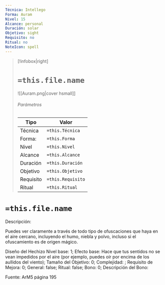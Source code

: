 ```yaml
---
Técnica: Intellego
Forma: Auram
Nivel: 15
Alcance: personal 
Duración: solar  
Objetivo: sight
Requisito: no
Ritual: no
NoteIcon: spell
---
```


> [!infobox|right]
> # `=this.file.name`
> ![[Auram.png|cover hsmall]]
> ###### Parámetros
> Tipo |  Valor |
> ---|---|
> Técnica  | `=this.Técnica`  |
> Forma: | `=this.Forma`  |
> Nivel | `=this.Nivel`  |
> Alcance | `=this.Alcance` |
> Duración | `=this.Duración` |
> Objetivo | `=this.Objetivo` |
> Requisito | `=this.Requisito` |
> Ritual | `=this.Ritual` |

# `=this.file.name`
Descripción: <p>Puedes ver claramente a través de todo tipo de ofuscaciones que haya en el aire cercano, incluyendo el humo, niebla y polvo, incluso si el ofuscamiento es de origen mágico.</p>

Diseño del Hechizo
Nivel base: 1; Efecto base: Hace que tus sentidos no se vean impedidos por el aire (por ejemplo, puedes oír por encima de los aullidos del viento);  Tamaño del Objetivo: 0; Complejidad: ; Requisito de Mejora: 0; General: false; Ritual: false; Bono: 0; Descripción del Bono: 

Fuente: ArM5 página 195